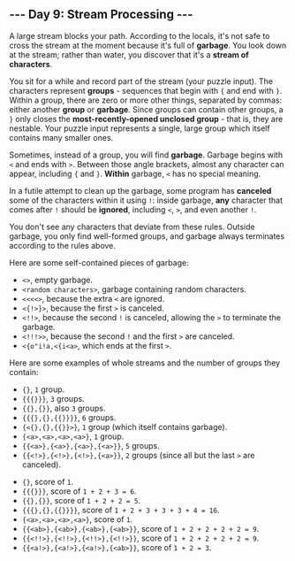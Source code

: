 <article class="day-desc"><h2>--- Day 9: Stream Processing ---</h2><p>A large stream blocks your path. According to the locals, it's not safe to <span title="&quot;Don't cross the streams!&quot;, they yell, even though there's only one. They seem to think they're hilarious.">cross the stream</span> at the moment because it's full of <b>garbage</b>. You look down at the stream; rather than water, you discover that it's a <b>stream of characters</b>.</p>
<p>You sit for a while and record part of the stream (your puzzle input). The characters represent <b>groups</b> - sequences that begin with <code>{</code> and end with <code>}</code>. Within a group, there are zero or more other things, separated by commas: either another <b>group</b> or <b>garbage</b>. Since groups can contain other groups, a <code>}</code> only closes the <b>most-recently-opened unclosed group</b> - that is, they are nestable. Your puzzle input represents a single, large group which itself contains many smaller ones.</p>
<p>Sometimes, instead of a group, you will find <b>garbage</b>. Garbage begins with <code>&lt;</code> and ends with <code>&gt;</code>. Between those angle brackets, almost any character can appear, including <code>{</code> and <code>}</code>. <b>Within</b> garbage, <code>&lt;</code> has no special meaning.</p>
<p>In a futile attempt to clean up the garbage, some program has <b>canceled</b> some of the characters within it using <code>!</code>: inside garbage, <b>any</b> character that comes after <code>!</code> should be <b>ignored</b>, including <code>&lt;</code>, <code>&gt;</code>, and even another <code>!</code>.</p>
<p>You don't see any characters that deviate from these rules.  Outside garbage, you only find well-formed groups, and garbage always terminates according to the rules above.</p>
<p>Here are some self-contained pieces of garbage:</p>
<ul>
<li><code>&lt;&gt;</code>, empty garbage.</li>
<li><code>&lt;random characters&gt;</code>, garbage containing random characters.</li>
<li><code>&lt;&lt;&lt;&lt;&gt;</code>, because the extra <code>&lt;</code> are ignored.</li>
<li><code>&lt;{!&gt;}&gt;</code>, because the first <code>&gt;</code> is canceled.</li>
<li><code>&lt;!!&gt;</code>, because the second <code>!</code> is canceled, allowing the <code>&gt;</code> to terminate the garbage.</li>
<li><code>&lt;!!!&gt;&gt;</code>, because the second <code>!</code> and the first <code>&gt;</code> are canceled.</li>
<li><code>&lt;{o"i!a,&lt;{i&lt;a&gt;</code>, which ends at the first <code>&gt;</code>.</li>
</ul>
<p>Here are some examples of whole streams and the number of groups they contain:</p>
<ul>
<li><code>{}</code>, <code>1</code> group.</li>
<li><code>{{{}}}</code>, <code>3</code> groups.</li>
<li><code>{{},{}}</code>, also <code>3</code> groups.</li>
<li><code>{{{},{},{{}}}}</code>, <code>6</code> groups.</li>
<li><code>{&lt;{},{},{{}}&gt;}</code>, <code>1</code> group (which itself contains garbage).</li>
<li><code>{&lt;a&gt;,&lt;a&gt;,&lt;a&gt;,&lt;a&gt;}</code>, <code>1</code> group.</li>
<li><code>{{&lt;a&gt;},{&lt;a&gt;},{&lt;a&gt;},{&lt;a&gt;}}</code>, <code>5</code> groups.</li>
<li><code>{{&lt;!&gt;},{&lt;!&gt;},{&lt;!&gt;},{&lt;a&gt;}}</code>, <code>2</code> groups (since all but the last <code>&gt;</code> are canceled).</li>
</ul>

<ul>
<li><code>{}</code>, score of <code>1</code>.</li>
<li><code>{{{}}}</code>, score of <code>1 + 2 + 3 = 6</code>.</li>
<li><code>{{},{}}</code>, score of <code>1 + 2 + 2 = 5</code>.</li>
<li><code>{{{},{},{{}}}}</code>, score of <code>1 + 2 + 3 + 3 + 3 + 4 = 16</code>.</li>
<li><code>{&lt;a&gt;,&lt;a&gt;,&lt;a&gt;,&lt;a&gt;}</code>, score of <code>1</code>.</li>
<li><code>{{&lt;ab&gt;},{&lt;ab&gt;},{&lt;ab&gt;},{&lt;ab&gt;}}</code>, score of <code>1 + 2 + 2 + 2 + 2 = 9</code>.</li>
<li><code>{{&lt;!!&gt;},{&lt;!!&gt;},{&lt;!!&gt;},{&lt;!!&gt;}}</code>, score of <code>1 + 2 + 2 + 2 + 2 = 9</code>.</li>
<li><code>{{&lt;a!&gt;},{&lt;a!&gt;},{&lt;a!&gt;},{&lt;ab&gt;}}</code>, score of <code>1 + 2 = 3</code>.</li>
</ul>

</article>

<form method="post" action="9/answer"><input type="hidden" name="level" value="1"></form>